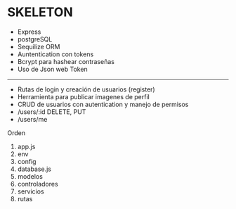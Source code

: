 # SKELETON

- Express
- postgreSQL
- Sequilize ORM
- Auntentication con tokens
- Bcrypt para hashear contraseñas
- Uso de Json web Token


---

- Rutas de login y creación de usuarios (register)
- Herramienta para publicar imagenes de perfil
- CRUD de usuarios con autentication y manejo de permisos
- /users/:id DELETE, PUT
- /users/me

Orden

1. app.js
2. env
3. config
4. database.js
5. modelos
6. controladores
7. servicios
8. rutas
